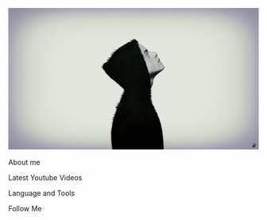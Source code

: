 [![Header](https://github.com/kuvaldax/kuvaldax/blob/main/assets/mr-robot-12097.jpg)](https://github.com/kuvaldax/kuvaldax/)

About me

Latest Youtube Videos

Language and Tools

Follow Me